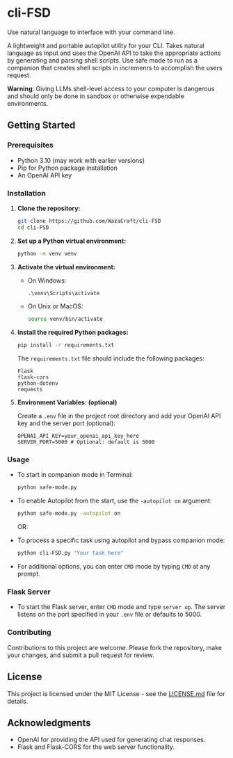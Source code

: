 # cli-FSD
Use natural language to interface with your command line. 

A lightweight and portable autopilot utility for your CLI. Takes natural language as input and uses the OpenAI API to take the appropriate actions by generating and parsing shell scripts. Use safe mode to run as a companion that creates shell scripts in incremenrs to accomplish the users request.

**Warning**: Giving LLMs shell-level access to your computer is dangerous and should only be done in sandbox or otherwise expendable environments. 

## Getting Started

### Prerequisites

- Python 3.10 (may work with earlier versions)
- Pip for Python package installation
- An OpenAI API key

### Installation

1. **Clone the repository:**

    ```bash
    git clone https://github.com/WazaCraft/cli-FSD
    cd cli-FSD
    ```

2. **Set up a Python virtual environment:**

    ```bash
    python -m venv venv
    ```

3. **Activate the virtual environment:**

    - On Windows:

        ```cmd
        .\venv\Scripts\activate
        ```

    - On Unix or MacOS:

        ```bash
        source venv/bin/activate
        ```

4. **Install the required Python packages:**

    ```bash
    pip install -r requirements.txt
    ```

    The `requirements.txt` file should include the following packages:

    ```
    Flask
    flask-cors
    python-dotenv
    requests
    ```

5. **Environment Variables: (optional)**

    Create a `.env` file in the project root directory and add your OpenAI API key and the server port (optional):

    ```
    OPENAI_API_KEY=your_openai_api_key_here
    SERVER_PORT=5000 # Optional: default is 5000
    ```

### Usage

- To start in companion mode in Terminal:

    ```bash
    python safe-mode.py
    ```

- To enable Autopilot from the start, use the `-autopilot on` argument:

    ```bash
    python safe-mode.py -autopilot on
    ```
    OR:

- To process a specific task using autopilot and bypass companion mode:

    ```bash
    python cli-FSD.py "Your task here"
    ```

- For additional options, you can enter `CMD` mode by typing `CMD` at any prompt.

### Flask Server

- To start the Flask server, enter `CMD` mode and type `server up`. The server listens on the port specified in your `.env` file or defaults to 5000.

### Contributing

Contributions to this project are welcome. Please fork the repository, make your changes, and submit a pull request for review.

## License

This project is licensed under the MIT License - see the [LICENSE.md](LICENSE.md) file for details.

## Acknowledgments

- OpenAI for providing the API used for generating chat responses.
- Flask and Flask-CORS for the web server functionality.
